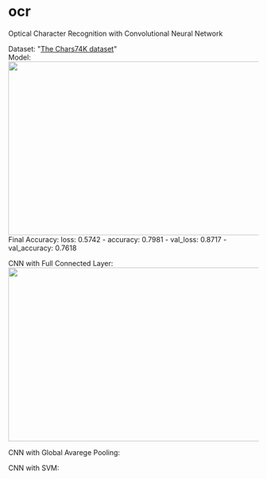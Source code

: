 # ocr
Optical Character Recognition with Convolutional Neural Network

Dataset: "[The Chars74K dataset](http://www.ee.surrey.ac.uk/CVSSP/demos/chars74k/)" <br>
Model: <br> <img src="https://i.imgur.com/4qQWzLk.png" width="750" height="350"/> <br>
Final Accuracy: loss: 0.5742 - accuracy: 0.7981 - val_loss: 0.8717 - val_accuracy: 0.7618 <br>
 
CNN with Full Connected Layer:
<img src="https://i.imgur.com/eDVoCIT.png" width="750" height="350"/> <br> 

CNN with Global Avarege Pooling:

CNN with SVM:
